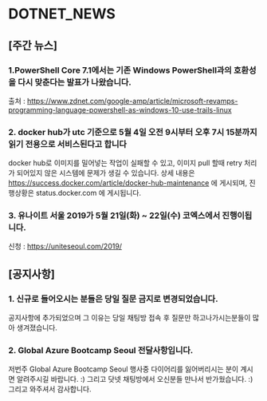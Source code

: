 # DOTNET_NEWS

## [주간 뉴스]

### 1.PowerShell Core 7.1에서는 기존 Windows PowerShell과의 호환성을 다시 맞춘다는 발표가 나왔습니다. 
출처 : https://www.zdnet.com/google-amp/article/microsoft-revamps-programming-language-powershell-as-windows-10-use-trails-linux

### 2. docker hub가 utc 기준으로 5월 4일 오전 9시부터 오후 7시 15분까지 읽기 전용으로 서비스된다고 합니다
docker hub로 이미지를 밀어넣는 작업이 실패할 수 있고, 이미지 pull 할때 retry 처리가 되어있지 않은 시스템에 문제가 생길 수 있습니다.
상세 내용은 https://success.docker.com/article/docker-hub-maintenance 에 게시되며, 진행상황은 status.docker.com 에 게시됩니다.

### 3. 유나이트 서울 2019가  5월 21일(화) ~ 22일(수) 코엑스에서 진행이됩니다.
신청 :  https://uniteseoul.com/2019/

## [공지사항]

### 1. 신규로 들어오시는 분들은 당일 질문 금지로 변경되었습니다. 
공지사항에 추가되었으며 그 이유는 당일 채팅방 접속 후 질문만 하고나가시는분들이 많아 생겨졌습니다. 

### 2.  Global Azure Bootcamp Seoul 전달사항입니다.
저번주 Global Azure Bootcamp Seoul 행사중 다이어리를 잃어버리시는 분이 계시면 알려주시길 바랍니다. :) 
그리고 닷넷 채팅방에서 오신분들 만나서 반가웠습니다. :) 그리고 와주셔서 감사합니다. 
